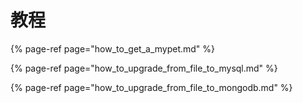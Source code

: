 # 教程

{% page-ref page="how\_to\_get\_a\_mypet.md" %}

{% page-ref page="how\_to\_upgrade\_from\_file\_to\_mysql.md" %}

{% page-ref page="how\_to\_upgrade\_from\_file\_to\_mongodb.md" %}